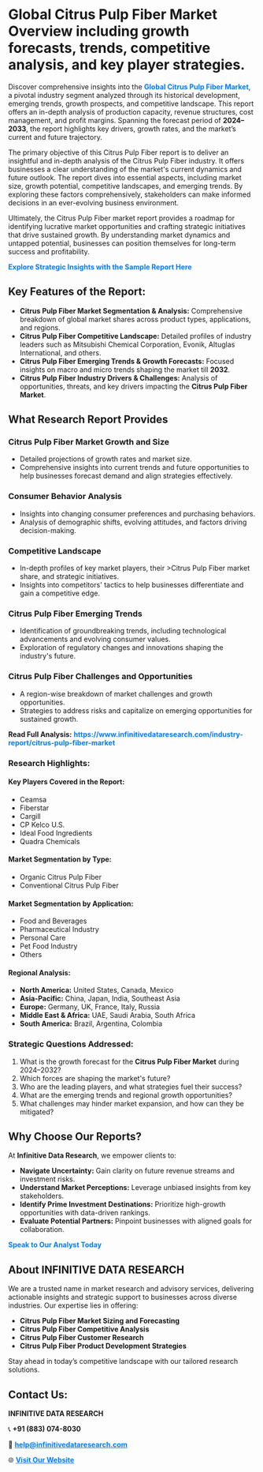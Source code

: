 <h1>Global Citrus Pulp Fiber Market Overview including growth forecasts, trends, competitive analysis, and key player strategies.</h1>
<p>
Discover comprehensive insights into the 
<a href="https://www.infinitivedataresearch.com/industry-report/citrus-pulp-fiber-market" rel="dofollow" style="color: #007BFF; text-decoration: none;"><strong>Global Citrus Pulp Fiber Market</strong></a>, a pivotal industry segment analyzed through its historical development, emerging trends, growth prospects, and competitive landscape. This report offers an in-depth analysis of production capacity, revenue structures, cost management, and profit margins. Spanning the forecast period of <strong>2024–2033</strong>, the report highlights key drivers, growth rates, and the market’s current and future trajectory.
</p>
<p>
The primary objective of this Citrus Pulp Fiber report is to deliver an insightful and in-depth analysis of the Citrus Pulp Fiber industry. It offers businesses a clear understanding of the market's current dynamics and future outlook. The report dives into essential aspects, including market size, growth potential, competitive landscapes, and emerging trends. By exploring these factors comprehensively, stakeholders can make informed decisions in an ever-evolving business environment.
</p>
<p>
Ultimately, the Citrus Pulp Fiber market report provides a roadmap for identifying lucrative market opportunities and crafting strategic initiatives that drive sustained growth. By understanding market dynamics and untapped potential, businesses can position themselves for long-term success and profitability.
</p>
<p>
<a href="https://www.infinitivedataresearch.com/request-sample/reportId=105238" style="color: #007BFF; text-decoration: none;"><strong>Explore Strategic Insights with the Sample Report Here</strong></a>
</p>

<h2>Key Features of the Report:</h2>
<ul>
<li><strong>Citrus Pulp Fiber Market Segmentation & Analysis:</strong> Comprehensive breakdown of global market shares across product types, applications, and regions.</li>
<li><strong>Citrus Pulp Fiber Competitive Landscape:</strong> Detailed profiles of industry leaders such as Mitsubishi Chemical Corporation, Evonik, Altuglas International, and others.</li>
<li><strong>Citrus Pulp Fiber Emerging Trends & Growth Forecasts:</strong> Focused insights on macro and micro trends shaping the market till <strong>2032</strong>.</li>
<li><strong>Citrus Pulp Fiber Industry Drivers & Challenges:</strong> Analysis of opportunities, threats, and key drivers impacting the <strong>Citrus Pulp Fiber Market</strong>.</li>
</ul>

<h2>What Research Report Provides</h2>
<h3>Citrus Pulp Fiber Market Growth and Size</h3>
<ul>
<li>Detailed projections of growth rates and market size.</li>
<li>Comprehensive insights into current trends and future opportunities to help businesses forecast demand and align strategies effectively.</li>
</ul>

<h3>Consumer Behavior Analysis</h3>
<ul>
<li>Insights into changing consumer preferences and purchasing behaviors.</li>
<li>Analysis of demographic shifts, evolving attitudes, and factors driving decision-making.</li>
</ul>

<h3>Competitive Landscape</h3>
<ul>
<li>In-depth profiles of key market players, their >Citrus Pulp Fiber market share, and strategic initiatives.</li>
<li>Insights into competitors' tactics to help businesses differentiate and gain a competitive edge.</li>
</ul>

<h3>Citrus Pulp Fiber Emerging Trends</h3>
<ul>
<li>Identification of groundbreaking trends, including technological advancements and evolving consumer values.</li>
<li>Exploration of regulatory changes and innovations shaping the industry's future.</li>
</ul>

<h3>Citrus Pulp Fiber Challenges and Opportunities</h3>
<ul>
<li>A region-wise breakdown of market challenges and growth opportunities.</li>
<li>Strategies to address risks and capitalize on emerging opportunities for sustained growth.</li>
</ul>
<p><strong>Read Full Analysis:</strong> <a href="https://www.infinitivedataresearch.com/industry-report/citrus-pulp-fiber-market" rel="dofollow" style="color: #007BFF; text-decoration: none;"><strong>https://www.infinitivedataresearch.com/industry-report/citrus-pulp-fiber-market</strong></a></p>
<h3>Research Highlights:</h3>
<h4>Key Players Covered in the Report:</h4>
<ul><li>Ceamsa</li><li>Fiberstar</li><li>Cargill</li><li>CP Kelco U.S.</li><li>Ideal Food Ingredients</li><li>Quadra Chemicals</li></ul>
<h4>Market Segmentation by Type:</h4>
<ul><li>Organic Citrus Pulp Fiber</li><li>Conventional Citrus Pulp Fiber</li></ul>
<h4>Market Segmentation by Application:</h4>
<ul><li>Food and Beverages</li><li>Pharmaceutical Industry</li><li>Personal Care</li><li>Pet Food Industry</li><li>Others</li></ul>

<h4>Regional Analysis:</h4>
<ul>
<li><strong>North America:</strong> United States, Canada, Mexico</li>
<li><strong>Asia-Pacific:</strong> China, Japan, India, Southeast Asia</li>
<li><strong>Europe:</strong> Germany, UK, France, Italy, Russia</li>
<li><strong>Middle East & Africa:</strong> UAE, Saudi Arabia, South Africa</li>
<li><strong>South America:</strong> Brazil, Argentina, Colombia</li>
</ul>

<h3>Strategic Questions Addressed:</h3>
<ol>
<li>What is the growth forecast for the <strong>Citrus Pulp Fiber Market</strong> during 2024–2032?</li>
<li>Which forces are shaping the market's future?</li>
<li>Who are the leading players, and what strategies fuel their success?</li>
<li>What are the emerging trends and regional growth opportunities?</li>
<li>What challenges may hinder market expansion, and how can they be mitigated?</li>
</ol>

<h2>Why Choose Our Reports?</h2>
<p>At <strong>Infinitive Data Research</strong>, we empower clients to:</p>
<ul>
<li><strong>Navigate Uncertainty:</strong> Gain clarity on future revenue streams and investment risks.</li>
<li><strong>Understand Market Perceptions:</strong> Leverage unbiased insights from key stakeholders.</li>
<li><strong>Identify Prime Investment Destinations:</strong> Prioritize high-growth opportunities with data-driven rankings.</li>
<li><strong>Evaluate Potential Partners:</strong> Pinpoint businesses with aligned goals for collaboration.</li>
</ul>
<p><a href="https://www.infinitivedataresearch.com/industry-report/citrus-pulp-fiber-market" rel="dofollow" style="color: #007BFF; text-decoration: none;"><strong>Speak to Our Analyst Today</strong></a></p>

<h2>About INFINITIVE DATA RESEARCH</h2>
<p>We are a trusted name in market research and advisory services, delivering actionable insights and strategic support to businesses across diverse industries. Our expertise lies in offering:</p>
<ul>
<li><strong>Citrus Pulp Fiber Market Sizing and Forecasting</strong></li>
<li><strong>Citrus Pulp Fiber Competitive Analysis</strong></li>
<li><strong>Citrus Pulp Fiber Customer Research</strong></li>
<li><strong>Citrus Pulp Fiber Product Development Strategies</strong></li>
</ul>
<p>Stay ahead in today’s competitive landscape with our tailored research solutions.</p>

<h2>Contact Us:</h2>
<p><strong>INFINITIVE DATA RESEARCH</strong></p>
<p>📞 <strong>+91 (883) 074-8030</strong></p>
<p>📧 <strong><a href="mailto:help@infinitivedataresearch.com" style="color: #007BFF;">help@infinitivedataresearch.com</a></strong></p>
<p>🌐 <strong><a href="https://www.infinitivedataresearch.com" rel="dofollow" style="color: #007BFF;">Visit Our Website</a></strong></p>